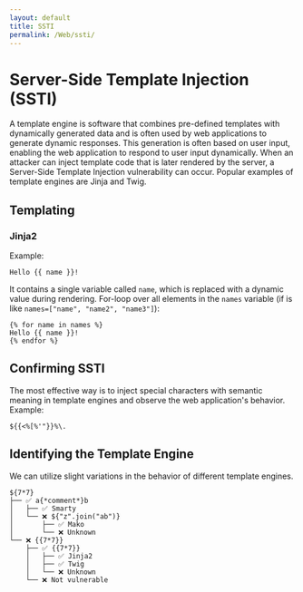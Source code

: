 ```yaml
---
layout: default
title: SSTI
permalink: /Web/ssti/
---
```


# Server-Side Template Injection (SSTI)
A template engine is software that combines pre-defined templates with dynamically generated data and is often used by web applications to generate dynamic responses.
This generation is often based on user input, enabling the web application to respond to user input dynamically.
When an attacker can inject template code that is later rendered by the server, a Server-Side Template Injection vulnerability can occur.
Popular examples of template engines are Jinja and Twig.
## Templating
### Jinja2
Example:
```
Hello {{ name }}!
```
It contains a single variable called `name`, which is replaced with a dynamic value during rendering.
For-loop over all elements in the `names` variable (if is like `names=["name", "name2", "name3"]`):
```
{% for name in names %}
Hello {{ name }}!
{% endfor %}
```

## Confirming SSTI
The most effective way is to inject special characters with semantic meaning in template engines and observe the web application's behavior.
Example:
```
${{<%[%'"}}%\.
```

## Identifying the Template Engine
We can utilize slight variations in the behavior of different template engines.
```
${7*7}
├── ✅ a{*comment*}b
│   ├── ✅ Smarty
│   └── ❌ ${"z".join("ab")}
│       ├── ✅ Mako
│       └── ❌ Unknown
└── ❌ {{7*7}}
    ├── ✅ {{7*7}}
    │   ├── ✅ Jinja2
    │   ├── ✅ Twig
    │   └── ❌ Unknown
    └── ❌ Not vulnerable
```




